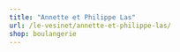 ```yaml
---
title: "Annette et Philippe Las"
url: /le-vesinet/annette-et-philippe-las/
shop: boulangerie
---
```

